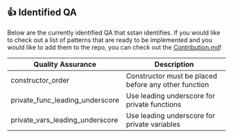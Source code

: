 &nbsp;
## 👍 Identified QA
Below are the currently identified QA that sstan identifies. If you would like to check out a list of patterns that are ready to be implemented and you would like to add them to the repo, you can check out the [Contribution.md](https://github.com/0xKitsune/sstan/blob/main/docs/Contributing.md#potential-optimizations-vulnerability-and-qa-additions)!

| Quality Assurance         | Description                                             |
| ------------------------- | ------------------------------------------------------- |
| constructor_order         | Constructor must be placed before any other function |
| private_func_leading_underscore | Use leading underscore for private functions |
| private_vars_leading_underscore | Use leading underscore for private variables |

